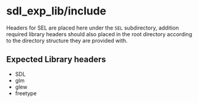 # sdl_exp_lib/include
Headers for SEL are placed here under the `SEL` subdirectory, addition required library headers should also placed in the root directory according to the directory structure they are provided with.

## Expected Library headers
* SDL
* glm
* glew
* freetype
